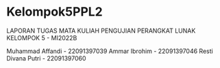 # Kelompok5PPL2
LAPORAN TUGAS MATA KULIAH PENGUJIAN PERANGKAT LUNAK KELOMPOK 5 - MI2022B

Muhammad Affandi - 22091397039
Ammar Ibrohim - 22091397046
Resti Divana Putri - 22091397060
